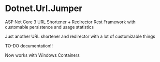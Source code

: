 # Dotnet.Url.Jumper
ASP Net Core 3 URL Shortener + Redirector Rest Framework with customable persistence and usage statistics

Just another URL shortener and redirector with a lot of customizable things

TO-DO documentation!!

Now works with Windows Containers